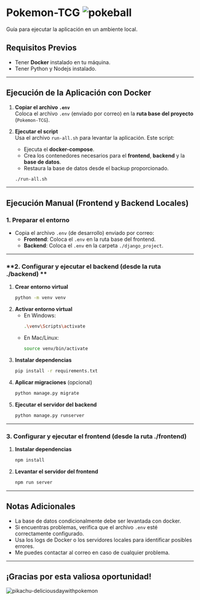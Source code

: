 # **Pokemon-TCG**    ![pokeball](https://github.com/user-attachments/assets/f8703dd3-38f2-4ec0-81c9-a679d1d747f4)
Guía para ejecutar la aplicación en un ambiente local.

## **Requisitos Previos**
- Tener **Docker** instalado en tu máquina.
- Tener Python y Nodejs instalado.

---

## **Ejecución de la Aplicación con Docker**
1. **Copiar el archivo `.env`**  
   Coloca el archivo `.env` (enviado por correo) en la **ruta base del proyecto** (`Pokemon-TCG`).

2. **Ejecutar el script**  
   Usa el archivo `run-all.sh` para levantar la aplicación. Este script:  
   - Ejecuta el **docker-compose**.  
   - Crea los contenedores necesarios para el **frontend**, **backend** y la **base de datos**.  
   - Restaura la base de datos desde el backup proporcionado.

   ```bash
   ./run-all.sh
   ```

---

## **Ejecución Manual (Frontend y Backend Locales)**

### **1. Preparar el entorno**
- Copia el archivo `.env` (de desarrollo) enviado por correo:
  - **Frontend**: Coloca el `.env` en la ruta base del frontend.
  - **Backend**: Coloca el `.env` en la carpeta `./django_project`.

---

### **2. Configurar y ejecutar el backend (desde la ruta ./backend) **
1. **Crear entorno virtual**  
   ```bash
   python -m venv venv
   ```
2. **Activar entorno virtual**  
   - En Windows:  
     ```bash
     .\venv\Scripts\activate
     ```  
   - En Mac/Linux:  
     ```bash
     source venv/bin/activate
     ```
3. **Instalar dependencias**  
   ```bash
   pip install -r requirements.txt
   ```
4. **Aplicar migraciones** (opcional)  
   ```bash
   python manage.py migrate
   ```
5. **Ejecutar el servidor del backend**  
   ```bash
   python manage.py runserver
   ```

---

### **3. Configurar y ejecutar el frontend (desde la ruta ./frontend)**
1. **Instalar dependencias**  
   ```bash
   npm install
   ```
2. **Levantar el servidor del frontend**  
   ```bash
   npm run server
   ```

---

## **Notas Adicionales**
- La base de datos condicionalmente debe ser levantada con docker. 
- Si encuentras problemas, verifica que el archivo `.env` esté correctamente configurado.
- Usa los logs de Docker o los servidores locales para identificar posibles errores.
- Me puedes contactar al correo en caso de cualquier problema.

---
## ¡Gracias por esta valiosa oportunidad!

![pikachu-deliciousdaywithpokemon](https://github.com/user-attachments/assets/35edb554-fe48-4fbe-8717-86a4c32e998e)



